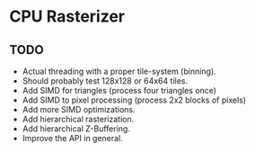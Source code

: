 # CPU Rasterizer

## TODO
- Actual threading with a proper tile-system (binning).
- Should probably test 128x128 or 64x64 tiles.
- Add SIMD for triangles (process four triangles once)
- Add SIMD to pixel processing (process 2x2 blocks of pixels)
- Add more SIMD optimizations.
- Add hierarchical rasterization.
- Add hierarchical Z-Buffering.
- Improve the API in general.


